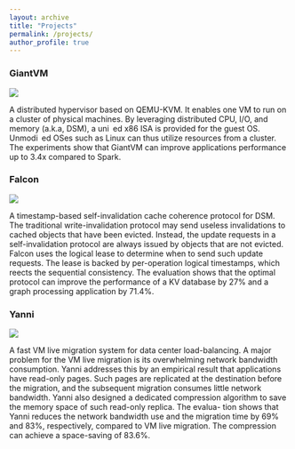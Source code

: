 ```yaml
---
layout: archive
title: "Projects"
permalink: /projects/
author_profile: true
---
```


### GiantVM
![](https://xianliang66.github.io/files/giantvm-arch.png)

A distributed hypervisor based on QEMU-KVM. It enables one VM to run on a cluster of physical machines. By leveraging distributed CPU, I/O, and memory (a.k.a, DSM), a uni ed x86 ISA is provided for the guest OS. Unmodi ed OSes such as Linux can thus utilize resources from a cluster. The experiments show that GiantVM can improve applications performance up to 3.4x compared to Spark.

### Falcon
![](https://xianliang66.github.io/files/falcon-arch.png)

A timestamp-based self-invalidation cache coherence protocol for DSM. The traditional write-invalidation protocol may send useless invalidations to cached objects that have been evicted. Instead, the update requests in a self-invalidation protocol are always issued by objects that are not evicted. Falcon uses the logical lease to determine when to send such update requests. The lease is backed by per-operation logical timestamps, which reects the sequential consistency. The evaluation shows that the optimal protocol can improve the performance of a KV database by 27% and a graph processing application by 71.4%.

### Yanni
![](https://xianliang66.github.io/files/yanni-arch.png)

A fast VM live migration system for data center load-balancing. A major problem for the VM live migration is its overwhelming network bandwidth consumption. Yanni addresses this by an empirical result that applications have read-only pages. Such pages are replicated at the destination before the migration, and the subsequent migration consumes little network bandwidth. Yanni also designed a dedicated compression algorithm to save the memory space of such read-only replica. The evalua- tion shows that Yanni reduces the network bandwidth use and the migration time by 69% and 83%, respectively, compared to VM live migration. The compression can achieve a space-saving of 83.6%.
